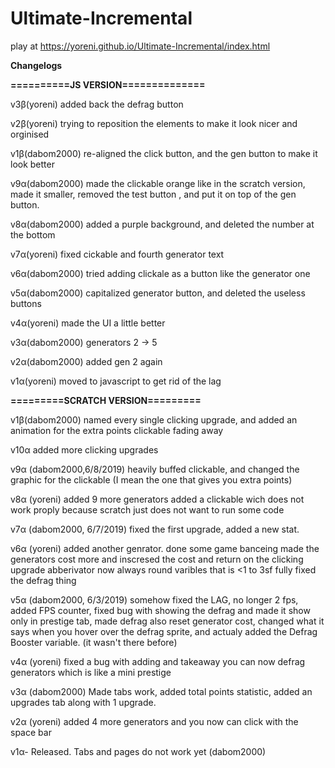 # Ultimate-Incremental
play at https://yoreni.github.io/Ultimate-Incremental/index.html

**Changelogs**

**==========JS VERSION==============**

v3β(yoreni) added back the defrag button

v2β(yoreni) trying to reposition the elements to make it look nicer and orginised

v1β(dabom2000) re-aligned the click button, and the gen button to make it look better

v9α(dabom2000) made the clickable orange like in the scratch version, made it smaller, removed the test button
, and put it on top of the gen button.

v8α(dabom2000) added a purple background, and deleted the number at the bottom

v7α(yoreni) fixed cickable and fourth generator text

v6α(dabom2000) tried adding clickale as a button like the generator one

v5α(dabom2000) capitalized generator button, and deleted the useless buttons

v4α(yoreni) made the UI a little better

v3α(dabom2000) generators 2 -> 5

v2α(dabom2000) added gen 2 again

v1α(yoreni) moved to javascript to get rid of the lag

**=========SCRATCH VERSION=========**

v1β(dabom2000)
named every single clicking upgrade, and added an animation for the extra points clickable fading away

v10α
added more clicking upgrades

v9α (dabom2000,6/8/2019)
heavily buffed clickable, and changed the graphic for the clickable (I mean the one that gives you extra points)

v8α (yoreni)
added 9 more generators
added a clickable wich does not work proply because scratch just does not want to run some code

v7α (dabom2000, 6/7/2019)
fixed the first upgrade, added a new stat.

v6α (yoreni)
added another genrator. done some game banceing made the generators cost more and inscresed the cost and return on the clicking upgrade
abberivator now always round varibles that is <1 to 3sf
fully fixed the defrag thing

v5α (dabom2000, 6/3/2019)
somehow fixed the LAG, no longer 2 fps, added FPS counter, fixed bug with showing the defrag and made it show only in prestige tab, made defrag also reset generator cost, changed what it says when you hover over the defrag sprite, and actualy added the Defrag Booster variable. (it wasn't there before)

v4α (yoreni)
fixed a bug with adding and takeaway
you can now defrag generators which is like a mini prestige

v3α (dabom2000)
Made tabs work, added total points statistic, added an upgrades tab along with 1 upgrade.

v2α (yoreni)
added 4 more generators and you now can click with the space bar 

v1α- Released. Tabs and pages do not work yet (dabom2000)
